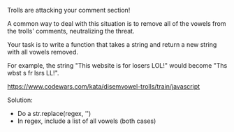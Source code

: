 Trolls are attacking your comment section!

A common way to deal with this situation is to remove all of the vowels from the trolls' comments, neutralizing the threat.

Your task is to write a function that takes a string and return a new string with all vowels removed.

For example, the string "This website is for losers LOL!" would become "Ths wbst s fr lsrs LL!".

https://www.codewars.com/kata/disemvowel-trolls/train/javascript

Solution:
- Do a str.replace(regex, '')
- In regex, include a list of all vowels (both cases)
